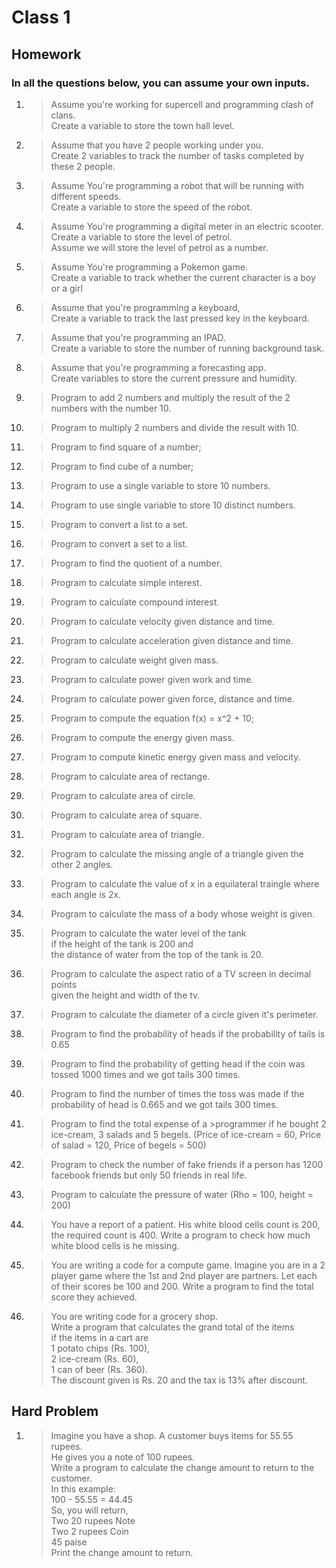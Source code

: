 # Class 1

## Homework

### In all the questions below, you can assume your own inputs.

1. > Assume you're working for supercell and programming clash of clans.<br>
   > Create a variable to store the town hall level.

1. > Assume that you have 2 people working under you.<br>
   > Create 2 variables to track the number of tasks completed by these 2 people.

1. > Assume You're programming a robot that will be running with different speeds.<br>
   > Create a variable to store the speed of the robot.

1. > Assume You're programming a digital meter in an electric scooter.<br>
   > Create a variable to store the level of petrol.<br>
   > Assume we will store the level of petrol as a number.

1. > Assume You're programming a Pokemon game.<br>
   > Create a variable to track whether the current character is a boy or a girl

1. > Assume that you're programming a keyboard,<br>
   > Create a variable to track the last pressed key in the keyboard.

1. > Assume that you're programming an IPAD.<br>
   > Create a variable to store the number of running background task.

1. > Assume that you're programming a forecasting app.<br>
   > Create variables to store the current pressure and humidity.

1. > Program to add 2 numbers and multiply the result of the 2 numbers with the number 10.

1. > Program to multiply 2 numbers and divide the result with 10.

1. > Program to find square of a number;

1. > Program to find cube of a number;

1. > Program to use a single variable to store 10 numbers.

1. > Program to use single variable to store 10 distinct numbers.

1. > Program to convert a list to a set.

1. > Program to convert a set to a list.

1. > Program to find the quotient of a number.

1. > Program to calculate simple interest.

1. > Program to calculate compound interest.

1. > Program to calculate velocity given distance and time.

1. > Program to calculate acceleration given distance and time.

1. > Program to calculate weight given mass.

1. > Program to calculate power given work and time.

1. > Program to calculate power given force, distance and time.

1. > Program to compute the equation f(x) = x^2 + 10;

1. > Program to compute the energy given mass.

1. > Program to compute kinetic energy given mass and velocity.

1. > Program to calculate area of rectange.

1. > Program to calculate area of circle.

1. > Program to calculate area of square.

1. > Program to calculate area of triangle.

1. > Program to calculate the missing angle of a triangle given the other 2 angles.

1. > Program to calculate the value of x in a equilateral traingle where each angle is 2x.

1. > Program to calculate the mass of a body whose weight is given.

1. > Program to calculate the water level of the tank <br>
   > if the height of the tank is 200 and<br>
   > the distance of water from the top of the tank is 20.

1. > Program to calculate the aspect ratio of a TV screen in decimal points<br>
   > given the height and width of the tv.

1. > Program to calculate the diameter of a circle given it's perimeter.

1. > Program to find the probability of heads if the probability of tails is 0.65

1. > Program to find the probability of getting head if the coin was tossed 1000 times and we got tails 300 times.

1. > Program to find the number of times the toss was made if the probability of head is 0.665 and we got tails 300 times.

1. > Program to find the total expense of a >programmer if he bought 2 ice-cream, 3 salads and 5 begels. (Price of ice-cream = 60, Price of salad = 120, Price of begels = 500)

1. > Program to check the number of fake friends if a person has 1200 facebook friends but only 50 friends in real life.

1. > Program to calculate the pressure of water (Rho = 100, height = 200)

1. > You have a report of a patient. His white blood cells count is 200, the required count is 400. Write a program to check how much white blood cells is he missing.

1. > You are writing a code for a compute game. Imagine you are in a 2 player game where the 1st and 2nd player are partners. Let each of their scores be 100 and 200. Write a program to find the total score they achieved.

1. > You are writing code for a grocery shop.<br>
   > Write a program that calculates the grand total of the items<br>
   > if the items in a cart are <br>
   > 1 potato chips (Rs. 100),<br>
   > 2 ice-cream (Rs. 60),<br>
   > 1 can of beer (Rs. 360).<br>
   > The discount given is Rs. 20 and the tax is 13% after discount.

## Hard Problem

1. > Imagine you have a shop. A customer buys items for 55.55 rupees.<br>
   > He gives you a note of 100 rupees.<br>
   > Write a program to calculate the change amount to return to the customer.<br>
   > In this example:<br>
   > 100 - 55.55 = 44.45<br>
   > So, you will return,<br>
   > Two 20 rupees Note<br>
   > Two 2 rupees Coin<br>
   > 45 paise<br>
   > Print the change amount to return.<br>
